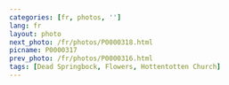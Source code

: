 ```yaml
---
categories: [fr, photos, '']
lang: fr
layout: photo
next_photo: /fr/photos/P0000318.html
picname: P0000317
prev_photo: /fr/photos/P0000316.html
tags: [Dead Springbock, Flowers, Hottentotten Church]
---
```

